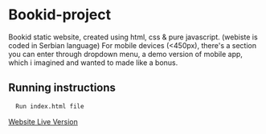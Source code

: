 # Bookid-project
Bookid static website, created using html, css & pure javascript. (webiste is coded in Serbian language)
For mobile devices (<450px), there's a section you can enter through dropdown menu, 
a demo version of mobile app, which i imagined and wanted to made like a bonus.

## Running instructions

```bash
  Run index.html file
```

[Website Live Version](https://bookid.netlify.app/)
